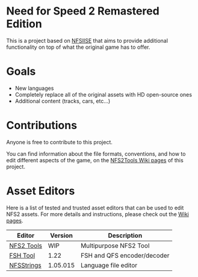 # Need for Speed 2 Remastered Edition

This is a project based on [NFSIISE](https://github.com/zaps166/NFSIISE) that aims to provide additional functionality on top of what the original game has to offer.

# Goals

- New languages
- Completely replace all of the original assets with HD open-source ones
- Additional content (tracks, cars, etc...)

# Contributions

Anyone is free to contribute to this project.

You can find information about the file formats, conventions, and how to edit different aspects of the game, on the [NFS2Tools Wiki pages](https://github.com/HoratiuMl/nfs2tools/wiki) of this project.

# Asset Editors

Here is a list of tested and trusted asset editors that can be used to edit NFS2 assets.
For more details and instructions, please check out the [Wiki pages](https://github.com/HoratiuMl/NFS2EE/wiki).

| Editor | Version | Description |
|--------|---------|-------------|
| [NFS2 Tools](https://github.com/HoratiuMl/nfs2tools) | WIP | Multipurpose NFS2 Tool |
| [FSH Tool](http://math.mit.edu/~auroux/software/fshtool.zip) | 1.22 | FSH and QFS encoder/decoder |
| [NFSStrings](http://web.archive.org/web/20080623221127/http://nfsgb.nd4spdworld.com/zip/nfs3/files/nfsstring.zip) | 1.05.015 | Language file editor |
